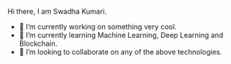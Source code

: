  Hi there, I am Swadha Kumari.






- 🔭 I’m currently working on something very cool.
- 🌱 I’m currently learning Machine Learning, Deep Learning and Blockchain.
- 👯 I’m looking to collaborate on any of the above technologies.
